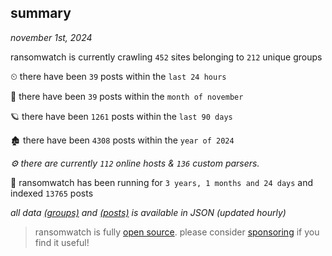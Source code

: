 
## summary
_november 1st, 2024_

ransomwatch is currently crawling `452` sites belonging to `212` unique groups

⏲ there have been `39` posts within the `last 24 hours`

🦈 there have been `39` posts within the `month of november`

🪐 there have been `1261` posts within the `last 90 days`

🏚 there have been `4308` posts within the `year of 2024`

_⚙️ there are currently `112` online hosts & `136` custom parsers._

🦕 ransomwatch has been running for `3 years, 1 months and 24 days` and indexed `13765` posts

_all data  [(groups)](http://ransomwhat.telemetry.ltd/groups) and [(posts)](http://ransomwhat.telemetry.ltd/posts) is available in JSON (updated hourly)_

> ransomwatch is fully [open source](https://github.com/joshhighet/ransomwatch#ransomwatch--). please consider [sponsoring](https://github.com/sponsors/joshhighet) if you find it useful!
